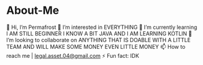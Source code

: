# About-Me
👋 Hi, I’m Permafrost
👀 I’m interested in EVERYTHING
🌱 I’m currently learning I AM STILL BEGINNER I KNOW A BIT JAVA AND I AM LEARNING KOTLIN
💞️ I’m looking to collaborate on ANYTHING THAT IS DOABLE WITH A LITTLE TEAM AND WILL MAKE SOME MONEY EVEN LITTLE MONEY
📫 How to reach me | legal.asset.04@gmail.com
⚡ Fun fact: IDK
